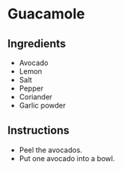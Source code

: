 # Guacamole
## Ingredients
* Avocado
* Lemon
* Salt
* Pepper
* Coriander
* Garlic powder
## Instructions
* Peel the avocados.
* Put one avocado into a bowl.

